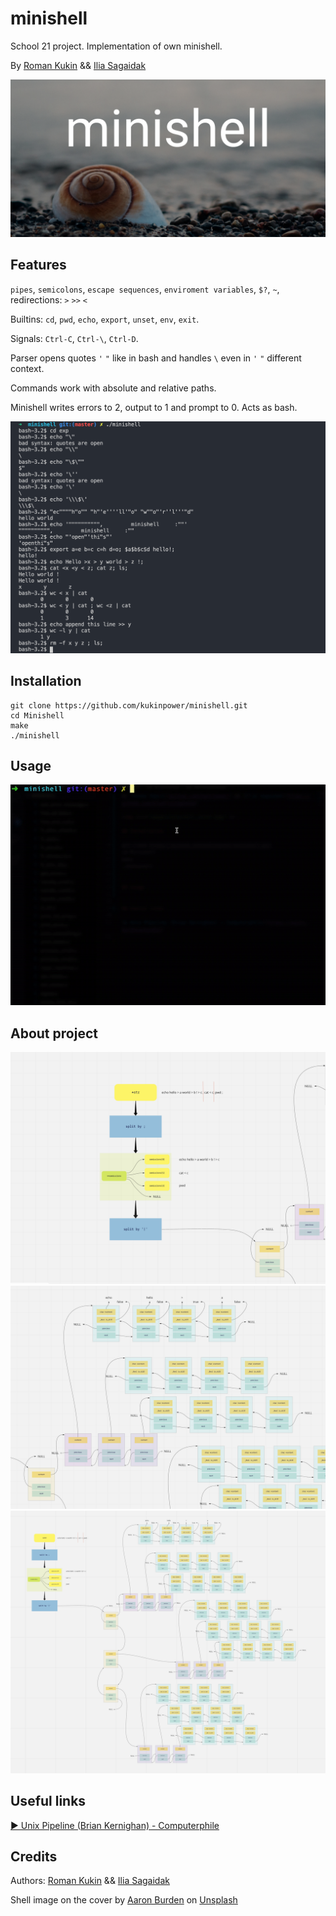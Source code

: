 # minishell
School 21 project. Implementation of own minishell.

By [Roman Kukin](github.com/kukinpower) && [Ilia Sagaidak](https://github.com/blueflyingpanda)

<img src="images/minishell_cover.png" />

## Features
`pipes`, `semicolons`, `escape sequences`, `enviroment variables`, `$?`, `~`, redirections: `>` `>>` `<`

Builtins: `cd`, `pwd`, `echo`, `export`, `unset`, `env`, `exit`.

Signals: `Ctrl-C`, `Ctrl-\`, `Ctrl-D`.

Parser opens quotes `'` `"` like in bash and handles `\` even in `'` `"` different context.

Commands work with absolute and relative paths.

Minishell writes errors to 2, output to 1 and prompt to 0. Acts as bash.

<img src="images/minishell-cmds.png" />

## Installation
```
git clone https://github.com/kukinpower/minishell.git
cd Minishell
make
./minishell
```

## Usage
<img src="images/minishell.gif" />

## About project

<img src="images/1.png" />
<img src="images/2.png" />
<img src="images/3.png" />

## Useful links

[▶️ Unix Pipeline (Brian Kernighan) - Computerphile](https://youtu.be/bKzonnwoR2I)

## Credits

Authors: [Roman Kukin](github.com/kukinpower) && [Ilia Sagaidak](https://github.com/blueflyingpanda)

 <span>Shell image on the cover by <a href="https://unsplash.com/@aaronburden?utm_source=unsplash&amp;utm_medium=referral&amp;utm_content=creditCopyText">Aaron Burden</a> on <a href="https://unsplash.com/s/photos/shell?utm_source=unsplash&amp;utm_medium=referral&amp;utm_content=creditCopyText">Unsplash</a></span>